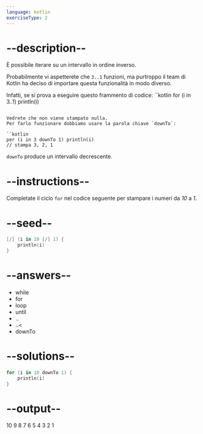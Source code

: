 ```yaml
---
language: kotlin
exerciseType: 2
---
```


# --description--

È possibile iterare su un intervallo in ordine inverso.

Probabilmente vi aspetterete che `3..1` funzioni, ma purtroppo il team di Kotlin ha deciso di importare questa funzionalità in modo diverso.

Infatti, se si prova a eseguire questo frammento di codice:
``kotlin
for (i in 3..1) println(i)
```

Vedrete che non viene stampato nulla.
Per farlo funzionare dobbiamo usare la parola chiave `downTo`:

``kotlin
per (i in 3 downTo 1) println(i)
// stampa 3, 2, 1
```

`downTo` produce un intervallo decrescente.

# --instructions--

Completate il ciclo `for` nel codice seguente per stampare i numeri da _10_ a _1_.

# --seed--

```kotlin
[/] (i in 10 [/] 1) {
    println(i)
}
```

# --answers--

- while
- for
- loop
-  until 
- ..
- ..<
- downTo

# --solutions--

```kotlin
for (i in 10 downTo 1) {
    println(i)
}
```

# --output--

10
9
8
7
6
5
4
3
2
1

